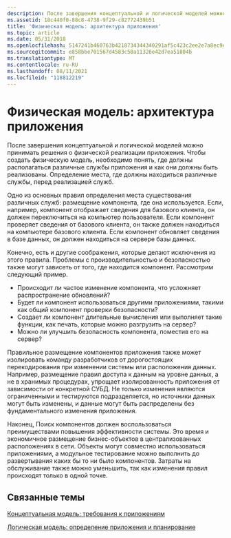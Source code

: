 ```yaml
---
description: После завершения концептуальной и логической моделей можно принимать решения о физической реализации приложения.
ms.assetid: 18c440f0-88c8-4738-9f29-c82772439b51
title: 'Физическая модель: архитектура приложения'
ms.topic: article
ms.date: 05/31/2018
ms.openlocfilehash: 5147241b460763b4218734344340291af5c423c2ee2e7a8ec9e485b30221d795
ms.sourcegitcommit: e858bbe701567d4583c50a11326e42d7ea51804b
ms.translationtype: MT
ms.contentlocale: ru-RU
ms.lasthandoff: 08/11/2021
ms.locfileid: "118812219"
---
```

# <a name="the-physical-model-application-architecture"></a>Физическая модель: архитектура приложения

После завершения концептуальной и логической моделей можно принимать решения о физической реализации приложения. Чтобы создать физическую модель, необходимо понять, где должны располагаться различные службы приложения и как они должны быть реализованы. Определение места, где должны находиться различные службы, перед реализацией служб.

Одно из основных правил определения места существования различных служб: размещение компонента, где она используется. Если, например, компонент отображает сведения для базового клиента, он должен переключиться на компьютер пользователя. Если компонент проверяет сведения от базового клиента, он также должен находиться на компьютере базового клиента. Если компонент обновляет сведения в базе данных, он должен находиться на сервере базы данных.

Конечно, есть и другие соображения, которые делают исключения из этого правила. Проблемы с производительностью и безопасностью также могут зависеть от того, где находится компонент. Рассмотрим следующий пример.

-   Происходит ли частое изменение компонента, что усложняет распространение обновлений?
-   Будет ли компонент использоваться другими приложениями, такими как общий компонент проверки безопасности?
-   Создает ли компонент длительные вычисления или выполняет такие функции, как печать, которые можно разгрузить на сервер?
-   Можно ли улучшить безопасность компонента, поместив его на сервер?

Правильное размещение компонентов приложения также может изолировать команду разработчиков от дорогостоящих перекодирования при изменении системы или расположения данных. Например, размещение правил доступа к данным на уровне данных, а не в хранимых процедурах, упрощает изолированность приложения от зависимости от конкретной СУБД. Не только изменения являются ограниченными и тестируются подразделяется, но источники данных могут быть изменены, и данные могут быть распределены без фундаментального изменения приложения.

Наконец, Поиск компонентов должен воспользоваться преимуществами повышения эффективности системы. Это время и экономичное размещение бизнес-объектов в централизованных расположениях в сети. Объекты могут совместно использоваться приложениями, а модульное тестирование можно выполнить до развертывания каких бы то ни было компонентов. Затраты на обслуживание также можно уменьшить, так как изменения правил происходят только в одной точке.

## <a name="related-topics"></a>Связанные темы

<dl> <dt>

[Концептуальная модель: требования к приложениям](the-conceptual-model--application-requirements.md)
</dt> <dt>

[Логическая модель: определение приложения и планирование](the-logical-model--application-definition-and-planning.md)
</dt> </dl>

 

 



